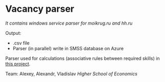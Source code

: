 # Vacancy parser
_It contains windows service parser for moikrug.ru and hh.ru_

Output: 
* .csv file
* Parser (in parallel) write in SMSS database on Azure

Parser used for calculations (associative rules between required skills) in [this project](https://github.com/rudskoy/skills_associations). 

Team: Alexey, Alexandr, Vladislav
_Higher School of Economics_
